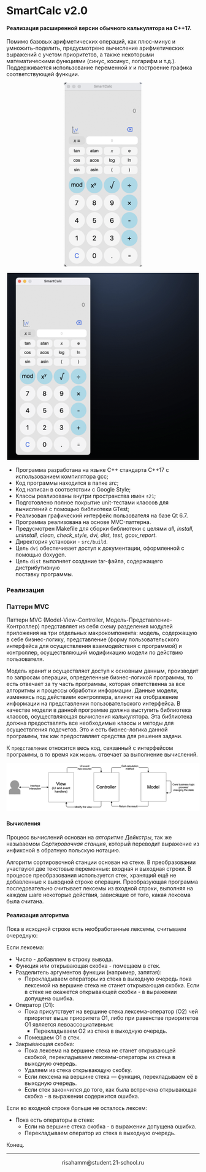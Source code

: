 # SmartCalc v2.0

#### Реализация расширенной версии обычного калькулятора на С++17.

Помимо базовых арифметических операций, как плюс-минус и умножить-поделить, предусмотрено вычисление арифметических выражений с учетом приоритетов, а также некоторыми математическими функциями (синус, косинус, логарифм и т.д.). Поддерживается использование переменной *x* и построение графика соответствующей функции.

<p align="center">
  <img src="images/calc.gif" alt="Calculator" width="200">
</p>

<p align="center">
  <img src="images/graph.gif" alt="Graphing" width="500">
</p>

- Программа разработана на языке C++ стандарта C++17 с использованием компилятора gcc;
- Код программы находится в папке *src*;
- Код написан в соответствии с Google Style;
- Классы реализованы внутри пространства имен `s21`;
- Подготовлено полное покрытие unit-тестами классов для вычислений c помощью библиотеки GTest;
- Реализован графический интерфейс пользователя на базе Qt 6.7.
- Программа реализована на основе MVC-паттерна.
- Предусмотрен Makefile для сборки библиотеки с целями *all, install, uninstall, clean, check_style, dvi, dist, test, gcov_report*.
- Директория установки - `src/build`.
- Цель `dvi` обеспечивает доступ к документации, оформленной с помощью doxygen.
- Цель `dist` выполняет создание tar-файла, содержащего дистрибутивную   
  поставку программы.

### Реализация

### Паттерн MVC

Паттерн MVC (Model-View-Controller, Модель-Представление-Контроллер) представляет из себя схему разделения модулей приложения на три отдельных макрокомпонента: модель, содержащую в себе бизнес-логику, представление (форму пользовательского интерфейса для осуществления взаимодействия с программой) и контроллер, осуществляющий модификацию модели по действию пользователя.

Модель хранит и осуществляет доступ к основным данным, производит по запросам операции, определенные бизнес-логикой программы, то есть отвечает за ту часть программы, которая ответственна за все алгоритмы и процессы обработки информации. Данные модели, изменяясь под действием контроллера, влияют на отображение информации на представлении пользовательского интерфейса. В качестве модели в данной программе должна выступить библиотека классов, осуществляющая вычисления калькулятора. Эта библиотека должна предоставлять все необходимые классы и методы для осуществления подсчетов. Это и есть бизнес-логика данной программы, так как предоставляет средства для решения задачи. 

К `представлению` относится весь код, связанный с интерфейсом программы, в то время как `модель` отвечает за выполнение вычислений.

![](images/MVC-Process.png)

#### Вычисления 

Процесс вычислений основан на *алгоритме Дейкстры*, так же называемом *Сортировочная станция*, который переводит выражение из инфиксной в обратную польскую нотацию.

Алгоритм сортировочной станции основан на стеке. В преобразовании участвуют две текстовые переменные: входная и выходная строки. В процессе преобразования используется стек, хранящий ещё не добавленные к выходной строке операции. Преобразующая программа последовательно считывает лексемы из входной строки, выполняя на каждом шаге некоторые действия, зависящие от того, какая лексема была считана.

#### Реализация алгоритма

Пока в исходной строке есть необработанные лексемы, считываем очередную:

Если лексема:
- Число - добавляем в строку вывода.
- Функция или открывающая скобка - помещаем в стек.
- Разделитель аргументов функции (например, запятая):
    - Перекладываем операторы из стека в выходную очередь пока лексемой на вершине стека не станет открывающая скобка. Если в стеке не окажется открывающей скобки - в выражении допущена ошибка.
- Оператор (O1):
    - Пока присутствует на вершине стека лексема-оператор (O2) чей приоритет выше приоритета O1, либо при равенстве приоритетов O1 является левоассоциативным:
        - Перекладываем O2 из стека в выходную очередь.
    - Помещаем O1 в стек.
- Закрывающая скобка:
    - Пока лексема на вершине стека не станет открывающей скобкой, перекладываем лексемы-операторы из стека в выходную очередь.
    - Удаляем из стека открывающую скобку.
    - Если лексема на вершине стека — функция, перекладываем её в выходную очередь.
    - Если стек закончился до того, как была встречена открывающая скобка - в выражении содержится ошибка.

Если во входной строке больше не осталось лексем:
- Пока есть операторы в стеке:
    - Если на вершине стека скобка - в выражении допущена ошибка.
    - Перекладываем оператор из стека в выходную очередь.

Конец.

---

<p align="center"> risahamm@student.21-school.ru</p>